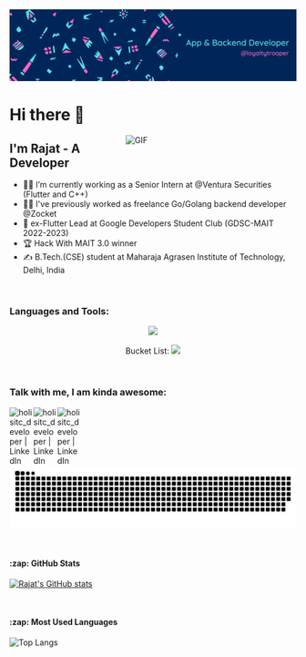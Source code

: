 <div id="header" align="center">
  <img src="https://github.com/loyaltytrooper/loyaltytrooper/blob/main/newProfileBanner.png"/>
</div>

<h1>Hi there 👋</h1>

<img width="300" align="right" alt="GIF" src="https://github.com/loyaltytrooper/loyaltytrooper/blob/main/the-it-crowd-moss-the-it-crowd.gif" />


## I'm Rajat - A Developer
- 👨‍💻 I’m currently working as a Senior Intern at @Ventura Securities (Flutter and C++) 
- 👨‍💻 I've previously worked as freelance Go/Golang backend developer @Zocket
- 📱  ex-Flutter Lead at Google Developers Student Club (GDSC-MAIT 2022-2023)
- 🏆 Hack With MAIT 3.0 winner
- ✍ B.Tech.(CSE) student at Maharaja Agrasen Institute of Technology, Delhi, India

<br/>

### Languages and Tools:

<p align="center">
    <img src="https://skillicons.dev/icons?i=cpp,flutter,git,aws,gcp,docker,firebase,supabase,nodejs,go,graphql,redis,mysql,postgres,mongodb" />
</p>


<p align="center">
    Bucket List: <img src="https://skillicons.dev/icons?i=kotlin,swift,githubactions,kubernetes,jenkins,prometheus,grafana,reactjs,nextjs,rust,nginx,dynamodb", RDS />
</p>

<br/>

### Talk with me, I am kinda awesome:
<a href="https://linkedin.com/in/rajat-dev"><img align="left" alt="holisitc_developer | LinkedIn" width="42px" src="https://img.icons8.com/color/48/000000/linkedin.png" /></a>
<a href="https://twitter.com/loyaltytrooper"><img align="left" alt="holisitc_developer | LinkedIn" width="42px" src="https://img.icons8.com/color/48/000000/twitter--v2.png" /></a>
<a href="mailto:loyaltytrooper@gmail.com?Subject=New%20Opportunity%20from%20Github%20Viewer&Body=Hi"><img align="left" alt="holisitc_developer | LinkedIn" width="42px" src="https://img.icons8.com/color/48/000000/gmail-new.png" /></a>

![snake gif](https://github.com/loyaltytrooper/loyaltytrooper/blob/output/github-contribution-grid-snake.svg)

<br/>

<h4>:zap: GitHub Stats</h4>

  [![Rajat's GitHub stats](https://github-readme-stats.vercel.app/api?username=loyaltytrooper&count_private=true&show_icons=true&theme=radical)](https://github.com/loyaltytrooper/github-readme-stats)

<br/>

<h4>:zap: Most Used Languages</h4>

  ![Top Langs](https://github-readme-stats-pied-two.vercel.app/api/top-langs/?username=loyaltytrooper&theme=radical&count_private=true)

<br/>

